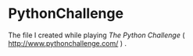# PythonChallenge
The file I created while playing *The Python Challenge* ( http://www.pythonchallenge.com/ ) .
